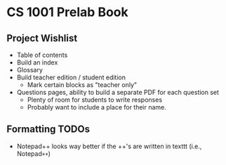 # CS 1001 Prelab Book

## Project Wishlist

- Table of contents
- Build an index
- Glossary
- Build teacher edition / student edition
    - Mark certain blocks as "teacher only"
- Questions pages, ability to build a separate PDF for each question set
    - Plenty of room for students to write responses
    - Probably want to include a place for their name.

## Formatting TODOs

- Notepad++ looks way better if the ++'s are written in texttt (i.e., Notepad`++`)
